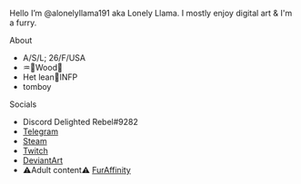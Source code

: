 Hello I’m @alonelyllama191 aka Lonely Llama.
I mostly enjoy digital art & I'm a furry.

About
- A/S/L; 26/F/USA
- ♒🔹Wood🐷
- Het lean🔹INFP
- tomboy

Socials
- Discord Delighted Rebel#9282
- [Telegram](https://t.me/dolphinllama)
- [Steam](https://steamcommunity.com/profiles/76561198138270776/)
- [Twitch](https://www.twitch.tv/utyhugf)
- [DeviantArt](deviantart.com/utyhugf)
- ⚠️Adult content⚠️ [FurAffinity](https://www.furaffinity.net/user/naturefetch/)
